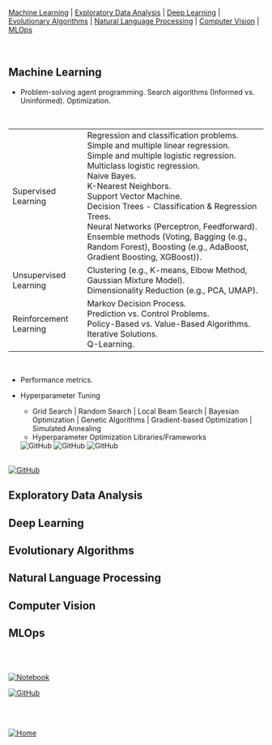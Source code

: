 [Machine Learning](#Machine-Learning) | [Exploratory Data Analysis](#Exploratory-Data-Analysis) | [Deep Learning](#Deep-Learning) | [Evolutionary Algorithms](#Evolutionary-Algorithms) | [Natural Language Processing](#Natural-Language-Processing) | [Computer Vision](#Computer-Vision) | [MLOps](#MLOps)   
<br><br>

## Machine Learning

* Problem-solving agent programming.  Search algorithms (Informed vs. Uninformed). Optimization.
<br>
<table>
	<tr>
		<td> Supervised Learning</td> 
		<td>Regression and classification problems.<br>Simple and multiple linear regression.<br>Simple and multiple logistic regression.  Multiclass logistic regression.<br>Naive Bayes.<br>K-Nearest Neighbors.<br>Support Vector Machine.<br>Decision Trees - Classification & Regression Trees.<br>Neural Networks (Perceptron, Feedforward).<br>Ensemble methods (Voting, Bagging (e.g., Random Forest), Boosting (e.g., AdaBoost, Gradient Boosting, XGBoost)).</td>
	</tr>
	<tr>
		<td> Unsupervised Learning </td> 
		<td>Clustering  (e.g., K-means, Elbow Method, Gaussian Mixture Model).<br>Dimensionality Reduction (e.g., PCA, UMAP).  </td> 
	</tr>
	<tr>
		<td>Reinforcement Learning </td> 
		<td>Markov Decision Process.<br>Prediction vs. Control Problems.<br>Policy-Based vs. Value-Based Algorithms.<br>Iterative Solutions.<br>Q-Learning.</td> 
	</tr>
<table>
<br>

* Performance metrics.
  
* Hyperparameter Tuning
  * Grid Search | Random Search | Local Beam Search | Bayesian Optimization | Genetic Algorithms | Gradient-based Optimization | Simulated Annealing  
  * Hyperparameter Optimization Libraries/Frameworks
  <img alt="GitHub" src="https://img.shields.io/badge/GitHub-Sample%20Notebooks-B9E1F5?style=flat-square&logo=github">
  <img alt="GitHub" src="https://img.shields.io/badge/GitHub-Sample%20Notebooks-B9E1F5?style=flat-square&logo=github">
  <img alt="GitHub" src="https://img.shields.io/badge/GitHub-Sample%20Notebooks-B9E1F5?style=flat-square&logo=github">
<br>
<a href="#" target="_blank"><img alt="GitHub" src="https://img.shields.io/badge/GitHub-Sample%20Notebooks-B9E1F5?style=flat-square&logo=github"></a>

## Exploratory Data Analysis

## Deep Learning

## Evolutionary Algorithms

## Natural Language Processing

## Computer Vision

## MLOps

<br><br>

<a href="#" target="_blank"><img alt="Notebook" src="https://img.shields.io/badge/Google%20Colab-Sample%20Notebook-B9E1F5?style=flat-square&logo=googlecolab"></a>

<a href="#" target="_blank"><img alt="GitHub" src="https://img.shields.io/badge/GitHub-Sample%20Notebook-B9E1F5?style=flat-square&logo=github"></a>

<br><br>
<div align="left">
  <a href="https://mdegano-ai.github.io/ai/"><img src="https://img.shields.io/badge/%F0%9F%8F%A0-Ver%20en%20GitHub%20Pages-B9E1F5?style=flat-square" alt="Home"></a>
</div>
